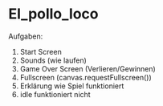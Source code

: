 # El_pollo_loco

Aufgaben:
01. Start Screen
02. Sounds (wie laufen)
08. Game Over Screen (Verlieren/Gewinnen)
09. Fullscreen (canvas.requestFullscreen())
10. Erklärung wie Spiel funktioniert
11. idle funktioniert nicht